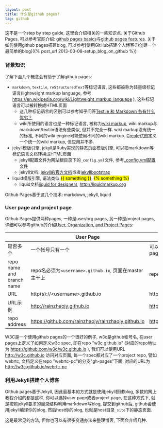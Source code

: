 ```yaml
---
layout: post
title: 什么是github pages?
tag: github
---
```


这不是一个step by step guide, 这里会介绍相关的一些知识点. 关于Github Pages, 可以参考官网介绍: [github pages basics](https://help.github.com/categories/github-pages-basics)与[github pages features](https://help.github.com/categories/github-pages-features). 关于如何使用github pages搭建blog, 可以参考[使用GitHub搭建个人博客(1)创建一个最简单的blog]({% post_url 2013-03-08-setup_blog_on_github %})

### 背景知识

了解下面几个概念会有助于了解github pages:

* `markdown`, `textile`, `reStructuredText`等标记语言, 这些都被称为轻量级标记语言(lightweight markup language, 参考 https://en.wikipedia.org/wiki/Lightweight_markup_language ), 这些标记语言可以被转换成HTML页面
    * 这几种标记语言的区别可以参考知乎问答[Textile 和 Markdown 各有什么优劣？](http://www.zhihu.com/question/20912653)
    * wiki所使用的语言也是一种标记语言, 被称为[wiki markup](https://en.wikipedia.org/wiki/Wiki_markup), wiki markup与markdown/textile语法有些类似, 但并不完全一样. wiki markup没有统一的标准, 不同的wiki engine可能使用不同的wiki markup. [Creole](https://en.wikipedia.org/wiki/Creole_(markup))试图定义一个统一的wiki markup, 但应用并不多.
* jekyll模版引擎, jekyll是Ruby实现的静态页面模版引擎, 可以把markdown等标记语言文档转换成HTML页面
    * jekyll配置文件为网站根目录下的`_config.yml`文件, 参考[_config.yml配置文件](http://jekyllrb.com/docs/configuration)
    * jekyll文档: [jekyll的官方文档](http://jekyllrb.com/docs/home)或者[jekyllbootstrap](http://jekyllbootstrap.com/lessons/jekyll-introduction.html)
* liquid模版引擎, 语法类似 <mark>&#123;{ something }}</mark>, <mark>&#123;% something %}</mark>
    * liquid文档[liquid for designers](https://github.com/Shopify/liquid/wiki/Liquid-for-Designers), http://liquidmarkup.org

Github Pages基于这几个技术: markdown, jekyll, liquid

### User page and project page

Github Pages提供两种pages, 一种是user/org pages, 另一种是project pages, 详细可以参考github的介绍[User, Organization, and Project Pages](https://help.github.com/articles/user-organization-and-project-pages):

| |User Page |Project Page |
| -------- | -------- | -------- |
|是否多个 |一个帐号只有一个 |可以有多个, 每个repo都可以有对应的Project page |
|repo name and branch name |repo名必须为`<username>.github.io`, 页面在master主干上 |repo名随意, 页面必须在分支`gh-pages`下 |
|URL |http(s)://\<username\>.github.io |http(s)://\<username\>.github.io/\<projectname\> |
|URL示例 |http://rainzhaojy.github.io |http://rainzhaojy.github.io/rain-site |
|repo address |https://github.com/rainzhaojy/rainzhaojy.github.io |https://github.com/rainzhaojy/rain-site |

W3C是一个使用github pages的一个很好的例子, w3c是github帐号名, 在user pages上定义了如何定义w3c spec, 即在repo "w3c.github.io" (对应的repo地址为 https://github.com/w3c/w3c.github.io ), 我们可以使用URL http://w3c.github.io 访问对应页面, 每一个spec都对应了一个project repo, 譬如webrtc, 文档定义在repo "webrtc-pc"的分支"gh-pages"下面, 对应的URL为 http://w3c.github.io/webrtc-pc

### 利用Jekyll搭建个人博客

Github pages基于Jekyll, 因此最基本的方式就是使用jekyll搭建blog, 多数的网上教程介绍的都是这种, 你可以选择user page或者project page, 在这种方式下, 就是按照jekyll要求的目录结构利用markdown写blog, 提交到github后, github会使用jekyll编译你的blog, 然后host你的blog, 也就是host目录`_site`下的静态页面.

这是最常见的方法, 但你也可以有很多变通办法来整理博客, 下面会介绍几种.
